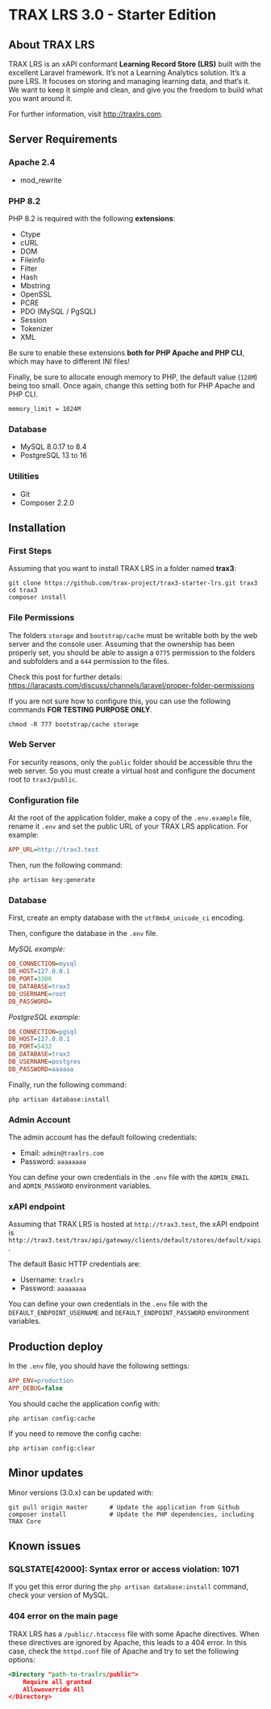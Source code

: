 # TRAX LRS 3.0 - Starter Edition

## About TRAX LRS

TRAX LRS is an xAPI conformant **Learning Record Store (LRS)** built with the excellent Laravel framework.
It’s not a Learning Analytics solution. It’s a pure LRS. It focuses on storing and managing learning data, and that’s it.
We want to keep it simple and clean, and give you the freedom to build what you want around it.

For further information, visit http://traxlrs.com.


## Server Requirements

### Apache 2.4

-   mod_rewrite

### PHP 8.2

PHP 8.2 is required with the following **extensions**:

-   Ctype
-   cURL
-   DOM
-   Fileinfo
-   Filter
-   Hash
-   Mbstring
-   OpenSSL
-   PCRE
-   PDO (MySQL / PgSQL)
-   Session
-   Tokenizer
-   XML

Be sure to enable these extensions **both for PHP Apache and PHP CLI**, which may have to different INI files!

Finally, be sure to allocate enough memory to PHP, the default value (`128M`) being too small. Once again, change this setting both for PHP Apache and PHP CLI.

```
memory_limit = 1024M
```

### Database

-   MySQL 8.0.17 to 8.4
-   PostgreSQL 13 to 16

### Utilities

-   Git
-   Composer 2.2.0


## Installation

### First Steps

Assuming that you want to install TRAX LRS in a folder named **trax3**:

```shell
git clone https://github.com/trax-project/trax3-starter-lrs.git trax3
cd trax3
composer install
```

### File Permissions

The folders `storage` and `bootstrap/cache` must be writable both by the web server and the console user.
Assuming that the ownership has been properly set, you should be able to assign a `0775` permission
to the folders and subfolders and a `644` permission to the files.

Check this post for further details: https://laracasts.com/discuss/channels/laravel/proper-folder-permissions

If you are not sure how to configure this, you can use the following commands **FOR TESTING PURPOSE ONLY**.

```
chmod -R 777 bootstrap/cache storage
```

### Web Server

For security reasons, only the `public` folder should be accessible thru the web server.
So you must create a virtual host and configure the document root to `trax3/public`.

### Configuration file

At the root of the application folder, make a copy of the `.env.example` file,
rename it `.env` and set the public URL of your TRAX LRS application.
For example:

```ini
APP_URL=http://trax3.test
```

Then, run the following command:

```
php artisan key:generate
```

### Database

First, create an empty database with the `utf8mb4_unicode_ci` encoding.

Then, configure the database in the `.env` file.

_MySQL example:_

```ini
DB_CONNECTION=mysql
DB_HOST=127.0.0.1
DB_PORT=3306
DB_DATABASE=trax3
DB_USERNAME=root
DB_PASSWORD=
```

_PostgreSQL example:_

```ini
DB_CONNECTION=pgsql
DB_HOST=127.0.0.1
DB_PORT=5432
DB_DATABASE=trax3
DB_USERNAME=postgres
DB_PASSWORD=aaaaaa
```

Finally, run the following command:

```
php artisan database:install
```

### Admin Account

The admin account has the default following credentials:

-   Email: `admin@traxlrs.com`
-   Password: `aaaaaaaa`

You can define your own credentials in the `.env` file with the `ADMIN_EMAIL` and `ADMIN_PASSWORD` environment variables.


### xAPI endpoint

Assuming that TRAX LRS is hosted at `http://trax3.test`, the xAPI endpoint is `http://trax3.test/trax/api/gateway/clients/default/stores/default/xapi`.

The default Basic HTTP credentials are:

-   Username: `traxlrs`
-   Password: `aaaaaaaa`

You can define your own credentials in the `.env` file with the `DEFAULT_ENDPOINT_USERNAME` and `DEFAULT_ENDPOINT_PASSWORD` environment variables.


## Production deploy

In the `.env` file, you should have the following settings:

```ini
APP_ENV=production
APP_DEBUG=false
```

You should cache the application config with:

```shell
php artisan config:cache
```

If you need to remove the config cache:

```shell
php artisan config:clear
```


## Minor updates

Minor versions (3.0.x) can be updated with:

```shell
git pull origin master      # Update the application from Github
composer install            # Update the PHP dependencies, including TRAX Core
```



## Known issues

### SQLSTATE[42000]: Syntax error or access violation: 1071

If you get this error during the `php artisan database:install` command, check your version of MySQL.

### 404 error on the main page

TRAX LRS has a `/public/.htaccess` file with some Apache directives.
When these directives are ignored by Apache, this leads to a 404 error.
In this case, check the `httpd.conf` file of Apache and try to set the following options:

```xml
<Directory "path-to-traxlrs/public">
    Require all granted
    Allowoverride All
</Directory>
```
